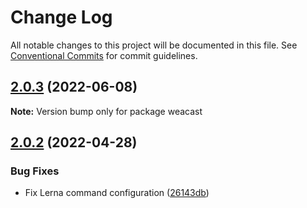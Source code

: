 # Change Log

All notable changes to this project will be documented in this file.
See [Conventional Commits](https://conventionalcommits.org) for commit guidelines.

## [2.0.3](https://github.com/weacast/weacast/compare/v2.0.2...v2.0.3) (2022-06-08)

**Note:** Version bump only for package weacast





## [2.0.2](https://github.com/weacast/weacast/compare/v2.0.1...v2.0.2) (2022-04-28)


### Bug Fixes

* Fix Lerna command configuration ([26143db](https://github.com/weacast/weacast/commit/26143db89f92fd18f051576ffa576255dac383d2))

